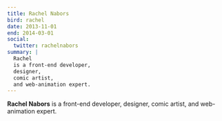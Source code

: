```yaml
---
title: Rachel Nabors
bird: rachel
date: 2013-11-01
end: 2014-03-01
social:
  twitter: rachelnabors
summary: |
  Rachel
  is a front-end developer,
  designer,
  comic artist,
  and web-animation expert.
---
```


**Rachel Nabors**
is a front-end developer,
designer,
comic artist,
and web-animation expert.
